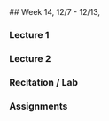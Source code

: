 <div class="week">

<div class="week_heading" markdown="1">
## Week 14, 12/7 - 12/13,  
</div>

<div class="column_materials"  markdown="1">

### Lecture 1

### Lecture 2

### Recitation / Lab

</div>

<div class="column_assign"  markdown="1">

### Assignments

</div>
</div>
